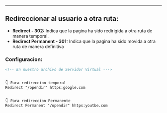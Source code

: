 
---
## Redireccionar al usuario a otra ruta:
- **Redirect - 302:** Indica que la pagina ha sido redirigida a otra ruta de manera temporal.
- **Redirect Permanent - 301:** Indica que la pagina ha sido movida a otra ruta de manera definitiva 



### Configuracion:
```xml
<!-- En nuestro archivo de Servidor Virtual --->


👇 Para redireccion temporal
Redirect "/opendir" https:google.com  


👇 Para redireccion Permanente
Redirect Permanent "/opendir" hhtps:youtbe.com 
```
